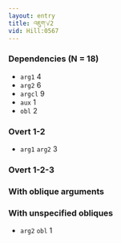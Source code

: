```yaml
---
layout: entry
title: འཇུག་√2
vid: Hill:0567
---
```

### Dependencies (N = 18)
* `arg1` 4
* `arg2` 6
* `argcl` 9
* `aux` 1
* `obl` 2


### Overt 1-2
* `arg1` `arg2` 3


### Overt 1-2-3


### With oblique arguments


### With unspecified obliques
* `arg2` `obl` 1
